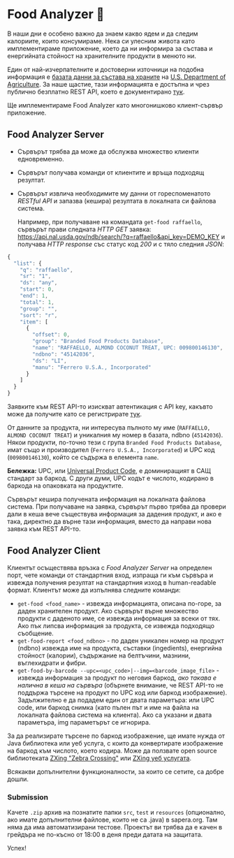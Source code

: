 # Food Analyzer :hamburger:

В наши дни е особено важно да знаем какво ядем и да следим калориите, които консумираме. Нека си улесним живота като имплементираме приложение, което да ни информира за състава и енергийната стойност на хранителните продукти в менюто ни.

Един от най-изчерпателните и достоверни източници на подобна информация е [базата данни за състава на храните](https://ndb.nal.usda.gov/ndb/) на [U.S. Department of Agriculture](https://www.usda.gov/). За наше щастие, тази информацията е достъпна и чрез публично безплатно REST API, което е документирано [тук](https://ndb.nal.usda.gov/ndb/doc/apilist/API-FOOD-REPORTV2.md).

Ще имплементираме Food Analyzer като многонишково клиент-сървър приложение.

## Food Analyzer Server

- Сървърът трябва да може да обслужва множество клиенти едновременно.
- Сървърът получава команди от клиентите и връща подходящ резултат.
- Сървърът извлича необходимите му данни от гореспоменатото *RESTful API* и запазва (кешира) резултата в локалната си файлова система.

    Например, при получаване на командата `get-food raffaello`, сървърът прави следната *HTTP GET* заявка: https://api.nal.usda.gov/ndb/search/?q=raffaello&api_key=DEMO_KEY и получава *HTTP response* със статус код *200* и с тяло следния *JSON*:

```javascript
{
  "list": {
    "q": "raffaello",
    "sr": "1",
    "ds": "any",
    "start": 0,
    "end": 1,
    "total": 1,
    "group": "",
    "sort": "r",
    "item": [
      {
        "offset": 0,
        "group": "Branded Food Products Database",
        "name": "RAFFAELLO, ALMOND COCONUT TREAT, UPC: 009800146130",
        "ndbno": "45142036",
        "ds": "LI",
        "manu": "Ferrero U.S.A., Incorporated"
      }
    ]
  }
}
```

Заявките към REST API-то изискват автентикация с API key, какъвто може да получите като се регистрирате [тук](https://ndb.nal.usda.gov/ndb/doc/index#).

От данните за продукта, ни интересува пълното му име (`RAFFAELLO, ALMOND COCONUT TREAT`) и уникалния му номер в базата, ndbno (`45142036`). Някои продукти, по-точно тези с група `Branded Food Products Database`, имат също и производител (`Ferrero U.S.A., Incorporated`) и UPC код (`009800146130`), който се съдържа в елемента `name`.

**Бележка:** UPC, или [Universal Product Code](https://en.wikipedia.org/wiki/Universal_Product_Code), е доминиращият в САЩ стандарт за баркод. С други думи, UPC кодът е числото, кодирано в баркода на опаковката на продуктите.

Сървърът кешира получената информация на локалната файлова система. При получаване на заявка, сървърът първо трябва да провери дали в кеша вече съществува информация за дадения продукт, и ако е така, директно да върне тази информация, вместо да направи нова заявка към REST API-то.

## Food Analyzer Client

Клиентът осъществява връзка с *Food Analyzer Server* на определен порт, чете команди от стандартния вход, изпраща ги към сървъра и извежда получения резултат на стандартния изход в human-readable формат. Клиентът може да изпълнява следните команди:

-	`get-food <food_name>` - извежда информацията, описана по-горе, за даден хранителен продукт. Ако сървърът върне множество продукти с даденото име, се извежда информация за всеки от тях. Ако пък липсва информация за продукта, се извежда подходящо съобщение.
-	`get-food-report <food_ndbno>` - по даден уникален номер на продукт (ndbno) извежда име на продукта, съставки (ingedients), енергийна стойност (калории), съдържание на белтъчини, мазнини, въглехидрати и фибри.
-   `get-food-by-barcode --upc=<upc_code>|--img=<barcode_image_file>` - извежда информация за продукт по неговия баркод, *ако такава е налична в кеша на сървъра* (обърнете внимание, че REST API-то не поддържа търсене на продукт по UPC код или баркод изображение). Задължително е да подадем един от двата параметъра: или UPC code, или баркод снимка (като пълен път и име на файла на локалната файлова система на клиента). Ако са указани и двата параметъра, img параметърът се игнорира.

За да реализирате търсене по баркод изображение, ще имате нужда от Java библиотека или уеб услуга, с които да конвертирате изображение на баркод към числото, което кодира. Може да ползвате open source библиотеката [ZXing "Zebra Crossing"](https://github.com/zxing/zxing) или [ZXing уеб услугата](https://zxing.org/w/decode.jspx).

Всякакви допълнителни функционалности, за които се сетите, са добре дошли.

### Submission

Качете `.zip` архив на познатите папки `src`, `test` и `resources` (опционално, ако имате допълнителни файлове, които не са .java) в sapera.org.
Там няма да има автоматизирани тестове.
Проектът ви трябва да е качен в грейдъра не по-късно от 18:00 в деня преди датата на защитата.

Успех!

